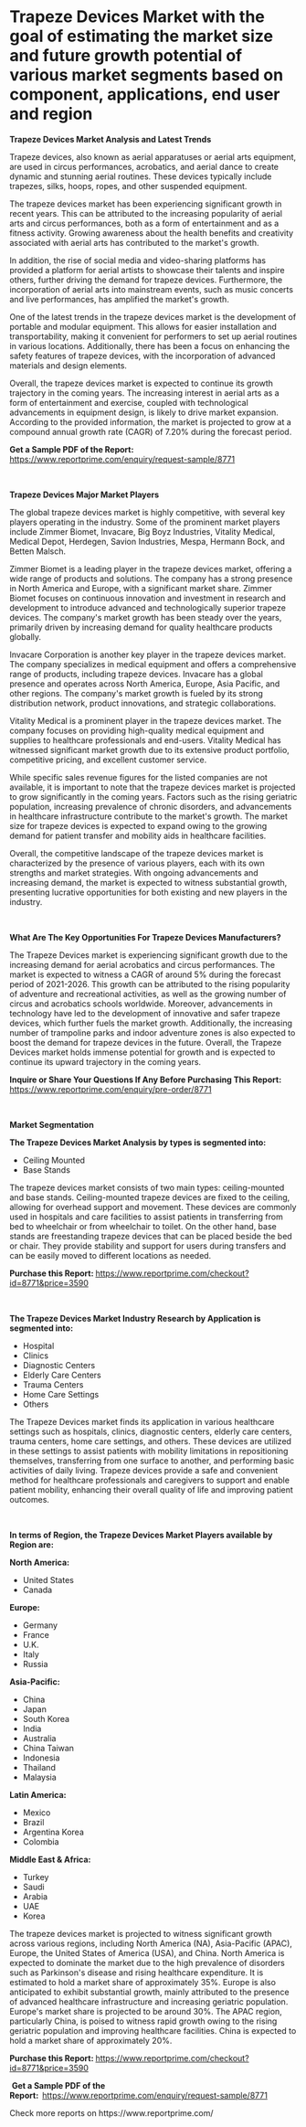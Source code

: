 <p><h1>Trapeze Devices Market with the goal of estimating the market size and future growth potential of various market segments based on component, applications, end user and region</h1></p><p><strong>Trapeze Devices Market Analysis and Latest Trends</strong></p>
<p><p>Trapeze devices, also known as aerial apparatuses or aerial arts equipment, are used in circus performances, acrobatics, and aerial dance to create dynamic and stunning aerial routines. These devices typically include trapezes, silks, hoops, ropes, and other suspended equipment.</p><p>The trapeze devices market has been experiencing significant growth in recent years. This can be attributed to the increasing popularity of aerial arts and circus performances, both as a form of entertainment and as a fitness activity. Growing awareness about the health benefits and creativity associated with aerial arts has contributed to the market's growth.</p><p>In addition, the rise of social media and video-sharing platforms has provided a platform for aerial artists to showcase their talents and inspire others, further driving the demand for trapeze devices. Furthermore, the incorporation of aerial arts into mainstream events, such as music concerts and live performances, has amplified the market's growth.</p><p>One of the latest trends in the trapeze devices market is the development of portable and modular equipment. This allows for easier installation and transportability, making it convenient for performers to set up aerial routines in various locations. Additionally, there has been a focus on enhancing the safety features of trapeze devices, with the incorporation of advanced materials and design elements.</p><p>Overall, the trapeze devices market is expected to continue its growth trajectory in the coming years. The increasing interest in aerial arts as a form of entertainment and exercise, coupled with technological advancements in equipment design, is likely to drive market expansion. According to the provided information, the market is projected to grow at a compound annual growth rate (CAGR) of 7.20% during the forecast period.</p></p>
<p><strong>Get a Sample PDF of the Report:&nbsp;</strong> <a href="https://www.reportprime.com/enquiry/request-sample/8771">https://www.reportprime.com/enquiry/request-sample/8771</a></p>
<p>&nbsp;</p>
<p><strong>Trapeze Devices Major Market Players</strong></p>
<p><p>The global trapeze devices market is highly competitive, with several key players operating in the industry. Some of the prominent market players include Zimmer Biomet, Invacare, Big Boyz Industries, Vitality Medical, Medical Depot, Herdegen, Savion Industries, Mespa, Hermann Bock, and Betten Malsch.</p><p>Zimmer Biomet is a leading player in the trapeze devices market, offering a wide range of products and solutions. The company has a strong presence in North America and Europe, with a significant market share. Zimmer Biomet focuses on continuous innovation and investment in research and development to introduce advanced and technologically superior trapeze devices. The company's market growth has been steady over the years, primarily driven by increasing demand for quality healthcare products globally.</p><p>Invacare Corporation is another key player in the trapeze devices market. The company specializes in medical equipment and offers a comprehensive range of products, including trapeze devices. Invacare has a global presence and operates across North America, Europe, Asia Pacific, and other regions. The company's market growth is fueled by its strong distribution network, product innovations, and strategic collaborations.</p><p>Vitality Medical is a prominent player in the trapeze devices market. The company focuses on providing high-quality medical equipment and supplies to healthcare professionals and end-users. Vitality Medical has witnessed significant market growth due to its extensive product portfolio, competitive pricing, and excellent customer service.</p><p>While specific sales revenue figures for the listed companies are not available, it is important to note that the trapeze devices market is projected to grow significantly in the coming years. Factors such as the rising geriatric population, increasing prevalence of chronic disorders, and advancements in healthcare infrastructure contribute to the market's growth. The market size for trapeze devices is expected to expand owing to the growing demand for patient transfer and mobility aids in healthcare facilities.</p><p>Overall, the competitive landscape of the trapeze devices market is characterized by the presence of various players, each with its own strengths and market strategies. With ongoing advancements and increasing demand, the market is expected to witness substantial growth, presenting lucrative opportunities for both existing and new players in the industry.</p></p>
<p>&nbsp;</p>
<p><strong>What Are The Key Opportunities For Trapeze Devices Manufacturers?</strong></p>
<p><p>The Trapeze Devices market is experiencing significant growth due to the increasing demand for aerial acrobatics and circus performances. The market is expected to witness a CAGR of around 5% during the forecast period of 2021-2026. This growth can be attributed to the rising popularity of adventure and recreational activities, as well as the growing number of circus and acrobatics schools worldwide. Moreover, advancements in technology have led to the development of innovative and safer trapeze devices, which further fuels the market growth. Additionally, the increasing number of trampoline parks and indoor adventure zones is also expected to boost the demand for trapeze devices in the future. Overall, the Trapeze Devices market holds immense potential for growth and is expected to continue its upward trajectory in the coming years.</p></p>
<p><strong>Inquire or Share Your Questions If Any Before Purchasing This Report:</strong> <a href="https://www.reportprime.com/enquiry/pre-order/8771">https://www.reportprime.com/enquiry/pre-order/8771</a></p>
<p>&nbsp;</p>
<p><strong>Market Segmentation</strong></p>
<p><strong>The Trapeze Devices Market Analysis by types is segmented into:</strong></p>
<p><ul><li>Ceiling Mounted</li><li>Base Stands</li></ul></p>
<p><p>The trapeze devices market consists of two main types: ceiling-mounted and base stands. Ceiling-mounted trapeze devices are fixed to the ceiling, allowing for overhead support and movement. These devices are commonly used in hospitals and care facilities to assist patients in transferring from bed to wheelchair or from wheelchair to toilet. On the other hand, base stands are freestanding trapeze devices that can be placed beside the bed or chair. They provide stability and support for users during transfers and can be easily moved to different locations as needed.</p></p>
<p><strong>Purchase this Report:&nbsp;</strong><a href="https://www.reportprime.com/checkout?id=8771&price=3590">https://www.reportprime.com/checkout?id=8771&price=3590</a></p>
<p>&nbsp;</p>
<p><strong>The Trapeze Devices Market Industry Research by Application is segmented into:</strong></p>
<p><ul><li>Hospital</li><li>Clinics</li><li>Diagnostic Centers</li><li>Elderly Care Centers</li><li>Trauma Centers</li><li>Home Care Settings</li><li>Others</li></ul></p>
<p><p>The Trapeze Devices market finds its application in various healthcare settings such as hospitals, clinics, diagnostic centers, elderly care centers, trauma centers, home care settings, and others. These devices are utilized in these settings to assist patients with mobility limitations in repositioning themselves, transferring from one surface to another, and performing basic activities of daily living. Trapeze devices provide a safe and convenient method for healthcare professionals and caregivers to support and enable patient mobility, enhancing their overall quality of life and improving patient outcomes.</p></p>
<p>&nbsp;</p>
<p><strong>In terms of Region, the Trapeze Devices Market Players available by Region are:</strong></p>
<p>
    <p> <strong> North America: </strong>
        <ul>
            <li>United States</li>
            <li>Canada</li>
        </ul>
        </p> 
    <p> <strong> Europe: </strong>
        <ul>
            <li>Germany</li>
            <li>France</li>
            <li>U.K.</li>
            <li>Italy</li>
            <li>Russia</li>
        </ul>
        </p> 
    <p> <strong> Asia-Pacific: </strong>
        <ul>
            <li>China</li>
            <li>Japan</li>
            <li>South Korea</li>
            <li>India</li>
            <li>Australia</li>
            <li>China Taiwan</li>
            <li>Indonesia</li>
            <li>Thailand</li>
            <li>Malaysia</li>
        </ul>
        </p> 
    <p> <strong> Latin America: </strong>
        <ul>
            <li>Mexico</li>
            <li>Brazil</li>
            <li>Argentina Korea</li>
            <li>Colombia</li>
        </ul>
        </p> 
    <p> <strong> Middle East & Africa: </strong>
        <ul>
            <li>Turkey</li>
            <li>Saudi</li>
            <li>Arabia</li>
            <li>UAE</li>
            <li>Korea</li>
        </ul>
    </p>
    </p>
<p><p>The trapeze devices market is projected to witness significant growth across various regions, including North America (NA), Asia-Pacific (APAC), Europe, the United States of America (USA), and China. North America is expected to dominate the market due to the high prevalence of disorders such as Parkinson's disease and rising healthcare expenditure. It is estimated to hold a market share of approximately 35%. Europe is also anticipated to exhibit substantial growth, mainly attributed to the presence of advanced healthcare infrastructure and increasing geriatric population. Europe's market share is projected to be around 30%. The APAC region, particularly China, is poised to witness rapid growth owing to the rising geriatric population and improving healthcare facilities. China is expected to hold a market share of approximately 20%.</p></p>
<p><strong>Purchase this Report: </strong><a href="https://www.reportprime.com/checkout?id=8771&price=3590">https://www.reportprime.com/checkout?id=8771&price=3590</a></p>
<p>&nbsp;<strong>Get a Sample PDF of the Report:&nbsp;&nbsp;</strong><a href="https://www.reportprime.com/enquiry/request-sample/8771">https://www.reportprime.com/enquiry/request-sample/8771</a></p>
<p><strong></strong></p>
<p>Check more reports on https://www.reportprime.com/</p>
